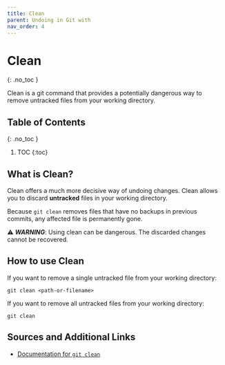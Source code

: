 ```yaml
---
title: Clean
parent: Undoing in Git with
nav_order: 4
---
```



<!-- prettier-ignore-start -->
# Clean
{: .no_toc }

Clean is a git command that provides a potentially dangerous way to remove untracked files from your working directory.

## Table of Contents
{: .no_toc }

1. TOC
{:toc}

<!-- prettier-ignore-end -->


## What is Clean?
Clean offers a much more decisive way of undoing changes. Clean allows you to discard **untracked** files in your working directory. 

Because ```git clean``` removes files that have no backups in previous commits, any affected file is permanently gone.

⚠️ ***WARNING***: Using clean can be dangerous. The discarded changes cannot be recovered.



## How to use Clean
If you want to remove a single untracked file from your working directory:
```
git clean <path-or-filename>
```


If you want to remove all untracked files from your working directory:
```
git clean
```

## Sources and Additional Links
- [Documentation for ```git clean```](https://git-scm.com/docs/git-clean)
